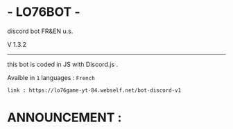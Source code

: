 # - LO76BOT -

discord bot FR&EN u.s.

V 1.3.2

- - - - - - - - - - - - -
this bot is coded in JS with Discord.js .

Avaible in `1` languages : `French`

`link : https://lo76game-yt-84.webself.net/bot-discord-v1`
# ANNOUNCEMENT :
